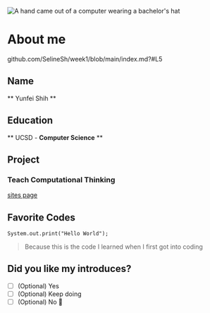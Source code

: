 ![A hand came out of a computer wearing a bachelor's hat](https://www.24x7assignmenthelp.com/wp-content/uploads/2017/03/24x7assignmenthelp.com-Ways-to-Study-Computer-Science.jpg)
# About me
github.com/SelineSh/week1/blob/main/index.md?#L5

## Name
** Yunfei Shih **
## Education
** UCSD - __Computer Science__ **
## Project
### Teach Computational Thinking
[sites page](https://sites.google.com/view/yunfeishih/home)

## Favorite Codes
`System.out.print("Hello World"); `
> Because this is the code I learned when I first got into coding

## Did you like my introduces?
-[ ] \(Optional) Yes
-[ ] \(Optional) Keep doing
-[ ] \(Optional) No
:tada:
